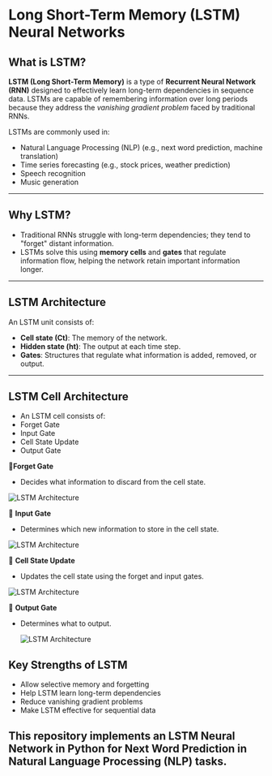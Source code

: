 
# Long Short-Term Memory (LSTM) Neural Networks

## What is LSTM?

**LSTM (Long Short-Term Memory)** is a type of **Recurrent Neural Network (RNN)** designed to effectively learn long-term dependencies in sequence data. LSTMs are capable of remembering information over long periods because they address the *vanishing gradient problem* faced by traditional RNNs.

LSTMs are commonly used in:
- Natural Language Processing (NLP) (e.g., next word prediction, machine translation)
- Time series forecasting (e.g., stock prices, weather prediction)
- Speech recognition
- Music generation

---

## Why LSTM?

- Traditional RNNs struggle with long-term dependencies; they tend to "forget" distant information.
- LSTMs solve this using **memory cells** and **gates** that regulate information flow, helping the network retain important information longer.

---

## LSTM Architecture

An LSTM unit consists of:
- **Cell state (Ct)**: The memory of the network.
- **Hidden state (ht)**: The output at each time step.
- **Gates**: Structures that regulate what information is added, removed, or output.

---
## LSTM Cell Architecture
- An LSTM cell consists of:
- Forget Gate
- Input Gate
- Cell State Update
- Output Gate

🔹**Forget Gate**
- Decides what information to discard from the cell state.


![LSTM Architecture](https://github.com/BalajiKudumu/LSTM-NeuralNetworks/blob/main/Forget_Gate.png?raw=true)


🔹 **Input Gate**
- Determines which new information to store in the cell state.


![LSTM Architecture](https://github.com/BalajiKudumu/LSTM-NeuralNetworks/blob/main/Input_Gate.png?raw=true)


🔹 **Cell State Update**
- Updates the cell state using the forget and input gates.

  
![LSTM Architecture](https://github.com/BalajiKudumu/LSTM-NeuralNetworks/blob/main/Cell_State_Update.png?raw=true)


🔹 **Output Gate**
- Determines what to output.

  ![LSTM Architecture]()



## Key Strengths of LSTM

- Allow selective memory and forgetting  
- Help LSTM learn long-term dependencies  
- Reduce vanishing gradient problems  
- Make LSTM effective for sequential data 

## This repository implements an LSTM Neural Network in Python for Next Word Prediction in Natural Language Processing (NLP) tasks.

